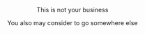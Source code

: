 <p align=center>This is not your business</p>
<p align=center>You also may consider to go somewhere else</p>